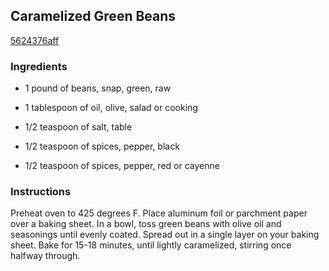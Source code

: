 ## Caramelized Green Beans

[5624376aff](http://tastykitchen.com/recipes/holidays/caramelized-green-beans/)

### Ingredients

 - 1 pound of beans, snap, green, raw

 - 1 tablespoon of oil, olive, salad or cooking

 - 1/2 teaspoon of salt, table

 - 1/2 teaspoon of spices, pepper, black

 - 1/2 teaspoon of spices, pepper, red or cayenne

### Instructions

Preheat oven to 425 degrees F. Place aluminum foil or parchment paper over a baking sheet. In a bowl, toss green beans with olive oil and seasonings until evenly coated. Spread out in a single layer on your baking sheet. Bake for 15-18 minutes, until lightly caramelized, stirring once halfway through.